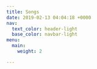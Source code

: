 ```yaml
---
title: Songs
date: 2019-02-13 04:04:18 +0000
nav:
  text_color: header-light
  base_color: navbar-light
menu:
  main:
    weight: 2

---
```

